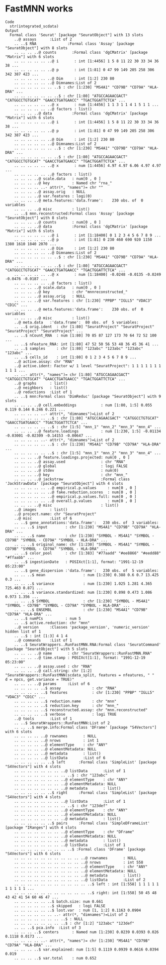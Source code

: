 # FastMNN works

    Code
      str(integrated_scdata)
    Output
      Formal class 'Seurat' [package "SeuratObject"] with 13 slots
        ..@ assays      :List of 2
        .. ..$ RNA              :Formal class 'Assay' [package "SeuratObject"] with 8 slots
        .. .. .. ..@ counts       :Formal class 'dgCMatrix' [package "Matrix"] with 6 slots
        .. .. .. .. .. ..@ i       : int [1:4456] 1 5 8 11 22 30 33 34 36 38 ...
        .. .. .. .. .. ..@ p       : int [1:81] 0 47 99 149 205 258 306 342 387 423 ...
        .. .. .. .. .. ..@ Dim     : int [1:2] 230 80
        .. .. .. .. .. ..@ Dimnames:List of 2
        .. .. .. .. .. .. ..$ : chr [1:230] "MS4A1" "CD79B" "CD79A" "HLA-DRA" ...
        .. .. .. .. .. .. ..$ : chr [1:80] "ATGCCAGAACGACT" "CATGGCCTGTGCAT" "GAACCTGATGAACC" "TGACTGGATTCTCA" ...
        .. .. .. .. .. ..@ x       : num [1:4456] 1 1 3 1 1 4 1 5 1 1 ...
        .. .. .. .. .. ..@ factors : list()
        .. .. .. ..@ data         :Formal class 'dgCMatrix' [package "Matrix"] with 6 slots
        .. .. .. .. .. ..@ i       : int [1:4456] 1 5 8 11 22 30 33 34 36 38 ...
        .. .. .. .. .. ..@ p       : int [1:81] 0 47 99 149 205 258 306 342 387 423 ...
        .. .. .. .. .. ..@ Dim     : int [1:2] 230 80
        .. .. .. .. .. ..@ Dimnames:List of 2
        .. .. .. .. .. .. ..$ : chr [1:230] "MS4A1" "CD79B" "CD79A" "HLA-DRA" ...
        .. .. .. .. .. .. ..$ : chr [1:80] "ATGCCAGAACGACT" "CATGGCCTGTGCAT" "GAACCTGATGAACC" "TGACTGGATTCTCA" ...
        .. .. .. .. .. ..@ x       : num [1:4456] 4.97 4.97 6.06 4.97 4.97 ...
        .. .. .. .. .. ..@ factors : list()
        .. .. .. ..@ scale.data   : num[0 , 0 ] 
        .. .. .. ..@ key          : Named chr "rna_"
        .. .. .. .. ..- attr(*, "names")= chr ""
        .. .. .. ..@ assay.orig   : NULL
        .. .. .. ..@ var.features : logi(0) 
        .. .. .. ..@ meta.features:'data.frame':	230 obs. of  0 variables
        .. .. .. ..@ misc         : list()
        .. ..$ mnn.reconstructed:Formal class 'Assay' [package "SeuratObject"] with 8 slots
        .. .. .. ..@ counts       : num[0 , 0 ] 
        .. .. .. ..@ data         :Formal class 'dgCMatrix' [package "Matrix"] with 6 slots
        .. .. .. .. .. ..@ i       : int [1:18400] 0 1 2 3 4 5 6 7 8 9 ...
        .. .. .. .. .. ..@ p       : int [1:81] 0 230 460 690 920 1150 1380 1610 1840 2070 ...
        .. .. .. .. .. ..@ Dim     : int [1:2] 230 80
        .. .. .. .. .. ..@ Dimnames:List of 2
        .. .. .. .. .. .. ..$ : chr [1:230] "MS4A1" "CD79B" "CD79A" "HLA-DRA" ...
        .. .. .. .. .. .. ..$ : chr [1:80] "ATGCCAGAACGACT" "CATGGCCTGTGCAT" "GAACCTGATGAACC" "TGACTGGATTCTCA" ...
        .. .. .. .. .. ..@ x       : num [1:18400] -0.0248 -0.0135 -0.0249 -0.0476 -0.0187 ...
        .. .. .. .. .. ..@ factors : list()
        .. .. .. ..@ scale.data   : num[0 , 0 ] 
        .. .. .. ..@ key          : chr "mnnreconstructed_"
        .. .. .. ..@ assay.orig   : NULL
        .. .. .. ..@ var.features : chr [1:230] "PPBP" "IGLL5" "VDAC3" "CD1C" ...
        .. .. .. ..@ meta.features:'data.frame':	230 obs. of  0 variables
        .. .. .. ..@ misc         : list()
        ..@ meta.data   :'data.frame':	80 obs. of  5 variables:
        .. ..$ orig.ident  : chr [1:80] "SeuratProject" "SeuratProject" "SeuratProject" "SeuratProject" ...
        .. ..$ nCount_RNA  : num [1:80] 70 85 87 127 173 70 64 72 52 100 ...
        .. ..$ nFeature_RNA: int [1:80] 47 52 50 56 53 48 36 45 36 41 ...
        .. ..$ samples     : chr [1:80] "123abc" "123abc" "123abc" "123abc" ...
        .. ..$ cells_id    : int [1:80] 0 1 2 3 4 5 6 7 8 9 ...
        ..@ active.assay: chr "RNA"
        ..@ active.ident: Factor w/ 1 level "SeuratProject": 1 1 1 1 1 1 1 1 1 1 ...
        .. ..- attr(*, "names")= chr [1:80] "ATGCCAGAACGACT" "CATGGCCTGTGCAT" "GAACCTGATGAACC" "TGACTGGATTCTCA" ...
        ..@ graphs      : list()
        ..@ neighbors   : list()
        ..@ reductions  :List of 1
        .. ..$ mnn:Formal class 'DimReduc' [package "SeuratObject"] with 9 slots
        .. .. .. ..@ cell.embeddings           : num [1:80, 1:5] 0.055 0.119 0.144 0.246 0.221 ...
        .. .. .. .. ..- attr(*, "dimnames")=List of 2
        .. .. .. .. .. ..$ : chr [1:80] "ATGCCAGAACGACT" "CATGGCCTGTGCAT" "GAACCTGATGAACC" "TGACTGGATTCTCA" ...
        .. .. .. .. .. ..$ : chr [1:5] "mnn_1" "mnn_2" "mnn_3" "mnn_4" ...
        .. .. .. ..@ feature.loadings          : num [1:230, 1:5] -0.01134 -0.03001 -0.02309 -0.14153 -0.00647 ...
        .. .. .. .. ..- attr(*, "dimnames")=List of 2
        .. .. .. .. .. ..$ : chr [1:230] "MS4A1" "CD79B" "CD79A" "HLA-DRA" ...
        .. .. .. .. .. ..$ : chr [1:5] "mnn_1" "mnn_2" "mnn_3" "mnn_4" ...
        .. .. .. ..@ feature.loadings.projected: num[0 , 0 ] 
        .. .. .. ..@ assay.used                : chr "RNA"
        .. .. .. ..@ global                    : logi FALSE
        .. .. .. ..@ stdev                     : num(0) 
        .. .. .. ..@ key                       : chr "mnn_"
        .. .. .. ..@ jackstraw                 :Formal class 'JackStrawData' [package "SeuratObject"] with 4 slots
        .. .. .. .. .. ..@ empirical.p.values     : num[0 , 0 ] 
        .. .. .. .. .. ..@ fake.reduction.scores  : num[0 , 0 ] 
        .. .. .. .. .. ..@ empirical.p.values.full: num[0 , 0 ] 
        .. .. .. .. .. ..@ overall.p.values       : num[0 , 0 ] 
        .. .. .. ..@ misc                      : list()
        ..@ images      : list()
        ..@ project.name: chr "SeuratProject"
        ..@ misc        :List of 6
        .. ..$ gene_annotations:'data.frame':	230 obs. of  3 variables:
        .. .. ..$ input        : chr [1:230] "MS4A1" "CD79B" "CD79A" "HLA-DRA" ...
        .. .. ..$ name         : chr [1:230] "SYMBOL - MS4A1" "SYMBOL - CD79B" "SYMBOL - CD79A" "SYMBOL - HLA-DRA" ...
        .. .. ..$ original_name: chr [1:230] "SYMBOL - MS4A1" "SYMBOL - CD79B" "SYMBOL - CD79A" "SYMBOL - HLA-DRA" ...
        .. ..$ color_pool      : chr [1:383] "#77aadd" "#ee8866" "#eedd88" "#ffaabb" ...
        .. ..$ ingestionDate   : POSIXct[1:1], format: "1991-12-19 05:23:00"
        .. ..$ gene_dispersion :'data.frame':	230 obs. of  5 variables:
        .. .. ..$ mean                 : num [1:230] 0.388 0.6 0.7 13.425 0.3 ...
        .. .. ..$ variance             : num [1:230] 1.025 1.281 4.365 725.463 0.871 ...
        .. .. ..$ variance.standardized: num [1:230] 0.898 0.473 1.086 0.973 1.356 ...
        .. .. ..$ SYMBOL               : chr [1:230] "SYMBOL - MS4A1" "SYMBOL - CD79B" "SYMBOL - CD79A" "SYMBOL - HLA-DRA" ...
        .. .. ..$ ENSEMBL              : chr [1:230] "MS4A1" "CD79B" "CD79A" "HLA-DRA" ...
        .. ..$ numPCs          : num 5
        .. ..$ active.reduction: chr "mnn"
        ..@ version     :Classes 'package_version', 'numeric_version'  hidden list of 1
        .. ..$ : int [1:3] 4 1 4
        ..@ commands    :List of 1
        .. ..$ SeuratWrappers..RunFastMNN.RNA:Formal class 'SeuratCommand' [package "SeuratObject"] with 5 slots
        .. .. .. ..@ name       : chr "SeuratWrappers::RunFastMNN.RNA"
        .. .. .. ..@ time.stamp : POSIXct[1:1], format: "1991-12-19 05:23:00"
        .. .. .. ..@ assay.used : chr "RNA"
        .. .. .. ..@ call.string: chr [1:2] "SeuratWrappers::RunFastMNN(scdata_split, features = nfeatures, " "    d = npcs, get.variance = TRUE)"
        .. .. .. ..@ params     :List of 6
        .. .. .. .. ..$ assay              : chr "RNA"
        .. .. .. .. ..$ features           : chr [1:230] "PPBP" "IGLL5" "VDAC3" "CD1C" ...
        .. .. .. .. ..$ reduction.name     : chr "mnn"
        .. .. .. .. ..$ reduction.key      : chr "mnn_"
        .. .. .. .. ..$ reconstructed.assay: chr "mnn.reconstructed"
        .. .. .. .. ..$ verbose            : logi TRUE
        ..@ tools       :List of 1
        .. ..$ SeuratWrappers::RunFastMNN:List of 2
        .. .. ..$ merge.info:Formal class 'DFrame' [package "S4Vectors"] with 6 slots
        .. .. .. .. ..@ rownames       : NULL
        .. .. .. .. ..@ nrows          : int 1
        .. .. .. .. ..@ elementType    : chr "ANY"
        .. .. .. .. ..@ elementMetadata: NULL
        .. .. .. .. ..@ metadata       : list()
        .. .. .. .. ..@ listData       :List of 6
        .. .. .. .. .. ..$ left      :Formal class 'SimpleList' [package "S4Vectors"] with 4 slots
        .. .. .. .. .. .. .. ..@ listData       :List of 1
        .. .. .. .. .. .. .. .. ..$ : chr "123abc"
        .. .. .. .. .. .. .. ..@ elementType    : chr "ANY"
        .. .. .. .. .. .. .. ..@ elementMetadata: NULL
        .. .. .. .. .. .. .. ..@ metadata       : list()
        .. .. .. .. .. ..$ right     :Formal class 'SimpleList' [package "S4Vectors"] with 4 slots
        .. .. .. .. .. .. .. ..@ listData       :List of 1
        .. .. .. .. .. .. .. .. ..$ : chr "123def"
        .. .. .. .. .. .. .. ..@ elementType    : chr "ANY"
        .. .. .. .. .. .. .. ..@ elementMetadata: NULL
        .. .. .. .. .. .. .. ..@ metadata       : list()
        .. .. .. .. .. ..$ pairs     :Formal class 'SimpleDFrameList' [package "IRanges"] with 4 slots
        .. .. .. .. .. .. .. ..@ elementType    : chr "DFrame"
        .. .. .. .. .. .. .. ..@ elementMetadata: NULL
        .. .. .. .. .. .. .. ..@ metadata       : list()
        .. .. .. .. .. .. .. ..@ listData       :List of 1
        .. .. .. .. .. .. .. .. ..$ :Formal class 'DFrame' [package "S4Vectors"] with 6 slots
        .. .. .. .. .. .. .. .. .. .. ..@ rownames       : NULL
        .. .. .. .. .. .. .. .. .. .. ..@ nrows          : int 558
        .. .. .. .. .. .. .. .. .. .. ..@ elementType    : chr "ANY"
        .. .. .. .. .. .. .. .. .. .. ..@ elementMetadata: NULL
        .. .. .. .. .. .. .. .. .. .. ..@ metadata       : list()
        .. .. .. .. .. .. .. .. .. .. ..@ listData       :List of 2
        .. .. .. .. .. .. .. .. .. .. .. ..$ left : int [1:558] 1 1 1 1 1 1 1 1 1 1 ...
        .. .. .. .. .. .. .. .. .. .. .. ..$ right: int [1:558] 50 45 48 43 42 41 54 60 46 47 ...
        .. .. .. .. .. ..$ batch.size: num 0.661
        .. .. .. .. .. ..$ skipped   : logi FALSE
        .. .. .. .. .. ..$ lost.var  : num [1, 1:2] 0.1163 0.0904
        .. .. .. .. .. .. ..- attr(*, "dimnames")=List of 2
        .. .. .. .. .. .. .. ..$ : NULL
        .. .. .. .. .. .. .. ..$ : chr [1:2] "123abc" "123def"
        .. .. ..$ pca.info  :List of 3
        .. .. .. ..$ centers      : Named num [1:230] 0.0239 0.0393 0.026 0.1118 0.0173 ...
        .. .. .. .. ..- attr(*, "names")= chr [1:230] "MS4A1" "CD79B" "CD79A" "HLA-DRA" ...
        .. .. .. ..$ var.explained: num [1:5] 0.1119 0.0939 0.0616 0.0394 0.019
        .. .. .. ..$ var.total    : num 0.652

